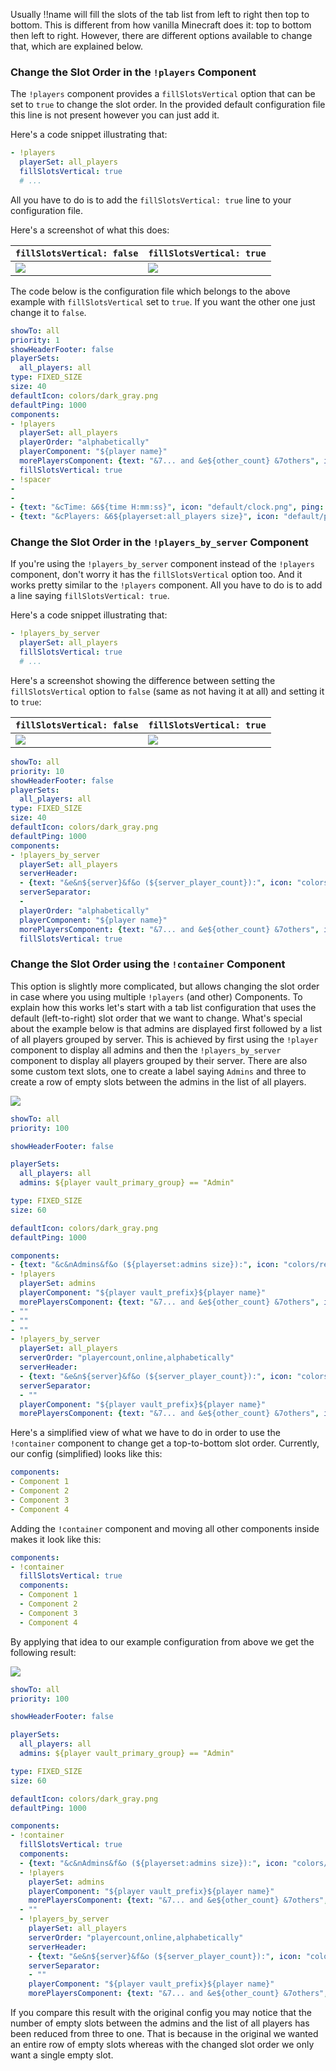 Usually !!name will fill the slots of the tab list from left to right then top to bottom.
This is different from how vanilla Minecraft does it: top to bottom then left to right.
However, there are different options available to change that, which are explained below.

### Change the Slot Order in the `!players` Component

The `!players` component provides a `fillSlotsVertical` option that can be set to `true` to change the slot order.
In the provided default configuration file this line is not present however you can just add it.

Here's a code snippet illustrating that:
```yaml
- !players
  playerSet: all_players
  fillSlotsVertical: true
  # ...
```

All you have to do is to add the `fillSlotsVertical: true` line to your configuration file.

Here's a screenshot of what this does:

| `fillSlotsVertical: false`            | `fillSlotsVertical: true`             |
| ------------------------------------- | ------------------------------------- |
| ![](images/vertical-slot-order-1.png) | ![](images/vertical-slot-order-2.png) |

The code below is the configuration file which belongs to the above example with `fillSlotsVertical` set to `true`. If you want the other one just change it to `false`.

```yaml
showTo: all
priority: 1
showHeaderFooter: false
playerSets:
  all_players: all
type: FIXED_SIZE
size: 40
defaultIcon: colors/dark_gray.png
defaultPing: 1000
components:
- !players
  playerSet: all_players
  playerOrder: "alphabetically"
  playerComponent: "${player name}"
  morePlayersComponent: {text: "&7... and &e${other_count} &7others", icon: "colors/gray.png", ping: 0}
  fillSlotsVertical: true
- !spacer
-
-
- {text: "&cTime: &6${time H:mm:ss}", icon: "default/clock.png", ping: 0}
- {text: "&cPlayers: &6${playerset:all_players size}", icon: "default/players.png", ping: 0}
```

[!]: ifBTLP
### Change the Slot Order in the `!players_by_server` Component

If you're using the `!players_by_server` component instead of the `!players` component, don't worry it has the `fillSlotsVertical` option too.
And it works pretty similar to the `!players` component.
All you have to do is to add a line saying `fillSlotsVertical: true`.

Here's a code snippet illustrating that:
```yaml
- !players_by_server
  playerSet: all_players
  fillSlotsVertical: true
  # ...
```

Here's a screenshot showing the difference between setting the `fillSlotsVertical` option to `false` (same as not having it at all) and setting it to `true`:

| `fillSlotsVertical: false`            | `fillSlotsVertical: true`             |
| ------------------------------------- | ------------------------------------- |
| ![](images/vertical-slot-order-4.png) | ![](images/vertical-slot-order-3.png) |

```yaml
showTo: all
priority: 10
showHeaderFooter: false
playerSets:
  all_players: all
type: FIXED_SIZE
size: 40
defaultIcon: colors/dark_gray.png
defaultPing: 1000
components:
- !players_by_server
  playerSet: all_players
  serverHeader:
  - {text: "&e&n${server}&f&o (${server_player_count}):", icon: "colors/yellow.png", ping: 0}
  serverSeparator:
  -
  playerOrder: "alphabetically"
  playerComponent: "${player name}"
  morePlayersComponent: {text: "&7... and &e${other_count} &7others", icon: "colors/gray.png", ping: 0}
  fillSlotsVertical: true
```

[!]: todoATO
### Change the Slot Order using the `!container` Component

This option is slightly more complicated, but allows changing the slot order in case where you using multiple `!players` (and other) Components.
To explain how this works let's start with a tab list configuration that uses the default (left-to-right) slot order that we want to change.
What's special about the example below is that admins are displayed first followed by a list of all players grouped by server.
This is achieved by first using the `!player` component to display all admins and then the `!players_by_server` component to display all players grouped by their server.
There are also some custom text slots, one to create a label saying `Admins` and three to create a row of empty slots between the admins in the list of all players.

![](images/vertical-slot-order-5.png)

```yaml
showTo: all
priority: 100

showHeaderFooter: false

playerSets:
  all_players: all
  admins: ${player vault_primary_group} == "Admin"

type: FIXED_SIZE
size: 60

defaultIcon: colors/dark_gray.png
defaultPing: 1000

components:
- {text: "&c&nAdmins&f&o (${playerset:admins size}):", icon: "colors/red.png", ping: 0}
- !players
  playerSet: admins
  playerComponent: "${player vault_prefix}${player name}"
  morePlayersComponent: {text: "&7... and &e${other_count} &7others", icon: "colors/gray.png", ping: 0}
- ""
- ""
- ""
- !players_by_server
  playerSet: all_players
  serverOrder: "playercount,online,alphabetically"
  serverHeader:
  - {text: "&e&n${server}&f&o (${server_player_count}):", icon: "colors/yellow.png", ping: 0}
  serverSeparator:
  - ""
  playerComponent: "${player vault_prefix}${player name}"
  morePlayersComponent: {text: "&7... and &e${other_count} &7others", icon: "colors/gray.png", ping: 0}
```

Here's a simplified view of what we have to do in order to use the `!container` component to change get a top-to-bottom slot order. Currently, our config (simplified) looks like this:
```yaml
components:
- Component 1
- Component 2
- Component 3
- Component 4
```
Adding the `!container` component and moving all other components inside makes it look like this:
```yaml
components:
- !container
  fillSlotsVertical: true
  components:
  - Component 1
  - Component 2
  - Component 3
  - Component 4
```

By applying that idea to our example configuration from above we get the following result:

![](images/vertical-slot-order-6.png)

```yaml
showTo: all
priority: 100

showHeaderFooter: false

playerSets:
  all_players: all
  admins: ${player vault_primary_group} == "Admin"

type: FIXED_SIZE
size: 60

defaultIcon: colors/dark_gray.png
defaultPing: 1000

components:
- !container
  fillSlotsVertical: true
  components:
  - {text: "&c&nAdmins&f&o (${playerset:admins size}):", icon: "colors/red.png", ping: 0}
  - !players
    playerSet: admins
    playerComponent: "${player vault_prefix}${player name}"
    morePlayersComponent: {text: "&7... and &e${other_count} &7others", icon: "colors/gray.png", ping: 0}
  - ""
  - !players_by_server
    playerSet: all_players
    serverOrder: "playercount,online,alphabetically"
    serverHeader:
    - {text: "&e&n${server}&f&o (${server_player_count}):", icon: "colors/yellow.png", ping: 0}
    serverSeparator:
    - ""
    playerComponent: "${player vault_prefix}${player name}"
    morePlayersComponent: {text: "&7... and &e${other_count} &7others", icon: "colors/gray.png", ping: 0}
```

If you compare this result with the original config you may notice that the number of empty slots between the admins and the list of all players has been reduced from three to one. That is because in the original we wanted an entire row of empty slots whereas with the changed slot order we only want a single empty slot.

[!]: endIF